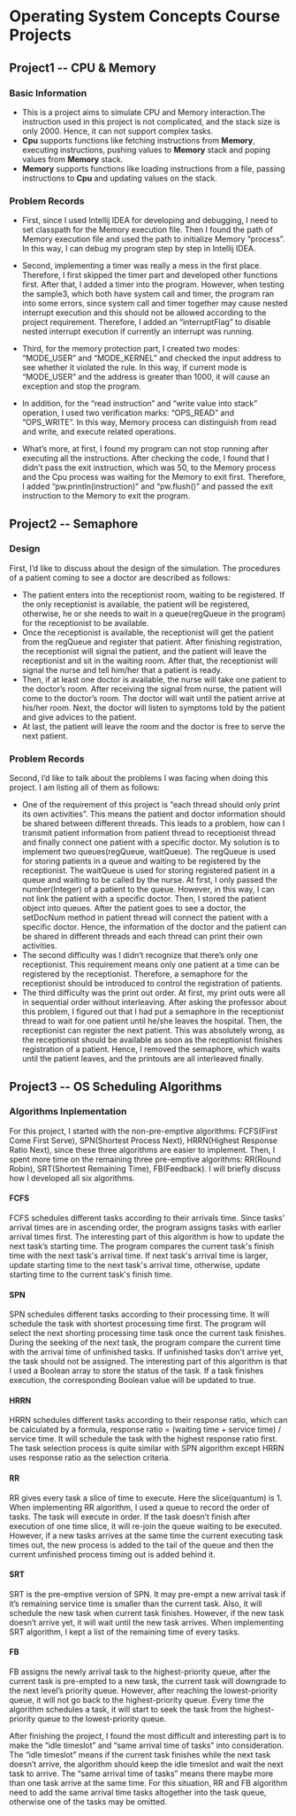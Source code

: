 # Operating System Concepts Course Projects

## Project1 -- CPU & Memory
### Basic Information
  - This is a project aims to simulate CPU and Memory interaction.The instruction used in this project is not complicated, and the stack size is only 2000. Hence, it can not support complex tasks.
  - **Cpu** supports functions like fetching instructions from **Memory**, executing instructions, pushing values to **Memory** stack and poping values from **Memory** stack. 
  - **Memory** supports functions like loading instructions from a file, passing instructions to **Cpu** and updating values on the stack.
### Problem Records
  - First, since I used Intellij IDEA for developing and debugging, I need to set classpath for the Memory execution file. Then I found the path of Memory execution file and used the path to initialize Memory “process”. In this way, I can debug my program step by step in Intellij IDEA.

  - Second, implementing a timer was really a mess in the first place. Therefore, I first skipped the timer part and developed other functions first. After that, I added a timer into the program. However, when testing the sample3, which both have system call and timer, the program ran into some errors, since system call and timer together may cause nested interrupt execution and this should not be allowed according to the project requirement. Therefore, I added an “interruptFlag” to disable nested interrupt execution if currently an interrupt was running.

  - Third, for the memory protection part, I created two modes: “MODE_USER” and “MODE_KERNEL” and checked the input address to see whether it violated the rule. In this way, if current mode is “MODE_USER” and the address is greater than 1000, it will cause an exception and stop the program.

  - In addition, for the “read instruction” and “write value into stack” operation, I used two verification marks: “OPS_READ” and “OPS_WRITE”. In this way, Memory process can distinguish from read and write, and execute related operations.

  - What’s more, at first, I found my program can not stop running after executing all the instructions. After checking the code, I found that I didn’t pass the exit instruction, which was 50, to the Memory process and the Cpu process was waiting for the Memory to exit first. Therefore, I added “pw.println(instruction)” and “pw.flush()” and passed the exit instruction to the Memory to exit the program. 

## Project2 -- Semaphore
### Design
  First, I’d like to discuss about the design of the simulation. The procedures of a patient coming to see a doctor are described as follows: 
  
  - The patient enters into the receptionist room, waiting to be registered. If the only receptionist is available, the patient will be registered, otherwise, he or she needs to wait in a queue(regQueue in the program) for the receptionist to be available.
  - Once the receptionist is available,  the receptionist will get the patient from the regQueue and register that patient. After finishing registration, the receptionist will signal the patient, and the patient will leave the receptionist and sit in the waiting room. After that, the receptionist will signal the nurse and tell him/her that a patient is ready.
  - Then, if at least one doctor is available, the nurse will take one patient to the doctor’s room. After receiving the signal from nurse, the patient will come to the doctor’s room. The doctor will wait until the patient arrive at his/her room. Next, the doctor will listen to symptoms told by the patient and give advices to the patient.
  - At last, the patient will leave the room and the doctor is free to serve the next patient.
### Problem Records
  Second, I’d like to talk about the problems I was facing when doing this project. I am listing all of them as follows:
  
  - One of the requirement of this project is “each thread should only print its own activities”. This means the patient and doctor information should be shared between different threads. This leads to a problem, how can I transmit patient information from patient thread to receptionist thread and finally connect one patient with a specific doctor. My solution is to implement two queues(regQueue, waitQueue). The regQueue is used for storing patients in a queue and waiting to be registered by the receptionist. The waitQueue is used for storing registered patient in a queue and waiting to be called by the nurse. At first, I only passed the number(Integer) of a patient to the queue. However, in this way, I can not link the patient with a specific doctor. Then, I stored the patient object into queues. After the patient goes to see a doctor, the setDocNum method in patient thread will connect the patient with a specific doctor. Hence, the information of the doctor and the patient can be shared in different threads and each thread can print their own activities.
  - The second difficulty was I didn’t recognize that there’s only one receptionist. This requirement means only one patient at a time can be registered by the receptionist. Therefore, a semaphore for the receptionist should be introduced to control the registration of patients. 
  - The third difficulty was the print out order. At first, my print outs were all in sequential order without interleaving. After asking the professor about this problem, I figured out that I had put a semaphore in the receptionist thread to wait for one patient until he/she leaves the hospital. Then, the receptionist can register the next patient. This was absolutely wrong, as the receptionist should be available as soon as the receptionist finishes registration of a patient. Hence, I removed the semaphore, which waits until the patient leaves, and the printouts are all interleaved finally. 

## Project3 -- OS Scheduling Algorithms
### Algorithms Inplementation
For this project, I started with the non-pre-emptive algorithms: FCFS(First Come First Serve), SPN(Shortest Process Next), HRRN(Highest Response Ratio Next), since these three algorithms are easier to implement. Then, I spent more time on the remaining three pre-emptive algorithms: RR(Round Robin), SRT(Shortest Remaining Time), FB(Feedback). I will briefly discuss how I developed all six algorithms.

#### FCFS
FCFS schedules different tasks according to their arrivals time. Since tasks’ arrival times are in ascending order, the program assigns tasks with earlier arrival times first. The interesting part of this algorithm is how to update the next task’s starting time. The program compares the current task's finish time with the next task's arrival time. If next task's arrival time is larger, update starting time to the next task's arrival time, otherwise, update starting time to the current task's finish time.
#### SPN
SPN schedules different tasks according to their processing time. It will schedule the task with shortest processing time first. The program will select the next shorting processing time task once the current task finishes. During the seeking of the next task, the program compare the current time with the arrival time of unfinished tasks. If unfinished tasks don’t arrive yet, the task should not be assigned. The interesting part of this algorithm is that I used a Boolean array to store the status of the task. If a task finishes execution, the corresponding Boolean value will be updated to true.
#### HRRN
HRRN schedules different tasks according to their response ratio, which can be calculated by a formula, response ratio = (waiting time + service time) / service time. It will schedule the task with the highest response ratio first. The task selection process is quite similar with SPN algorithm except HRRN uses response ratio as the selection criteria.
#### RR
RR gives every task a slice of time to execute. Here the slice(quantum) is 1. When implementing RR algorithm, I used a queue to record the order of tasks. The task will execute in order. If the task doesn’t finish after execution of one time slice, it will re-join the queue waiting to be executed. However, if a new tasks arrives at the same time the current executing task times out, the new process is added to the tail of the queue and then the current unfinished process timing out is added behind it.
#### SRT
SRT is the pre-emptive version of SPN. It may pre-empt a new arrival task if it’s remaining service time is smaller than the current task. Also, it will schedule the new task when current task finishes. However, if the new task doesn’t arrive yet, it will wait until the new task arrives. When implementing SRT algorithm, I kept a list of the remaining time of every tasks.
#### FB
FB assigns the newly arrival task to the highest-priority queue, after the current task is pre-empted to a new task, the current task will downgrade to the next level’s priority queue. However, after reaching the lowest-priority queue, it will not go back to the highest-priority queue. Every time the algorithm schedules a task, it will start to seek the task from the highest-priority queue to the lowest-priority queue. 

After finishing the project, I found the most difficult and interesting part is to make the “idle timeslot” and “same arrival time of tasks” into consideration. The “idle timeslot” means if the current task finishes while the next task doesn’t arrive, the algorithm should keep the idle timeslot and wait the next task to arrive. The “same arrival time of tasks” means there maybe more than one task arrive at the same time. For this situation, RR and FB algorithm need to add the same arrival time tasks altogether into the task queue, otherwise one of the tasks may be omitted.





